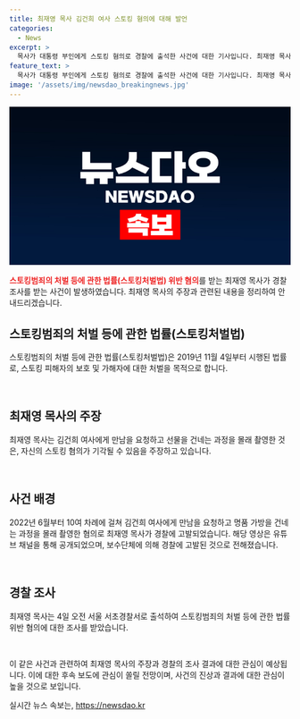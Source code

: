 ```yaml
---
title: 최재영 목사 김건희 여사 스토킹 혐의에 대해 발언
categories:
  - News
excerpt: >
  목사가 대통령 부인에게 스토킹 혐의로 경찰에 출석한 사건에 대한 기사입니다. 최재영 목사는 김건희 여사에게 10차례의 만남을 요청하고 몰래 촬영한 영상을 유포한 혐의로 경찰에 고발되었습니다. 경찰은 최 목사에 대해 스토킹법 위반 혐의로 조사 중이며, 최 목사는 자신의 행동을 스토킹으로 생각한다면 경찰이나 경호처에 신고를 해야 했을 것이라고 주장했습니다. 해당 사건은 계속 발전 중에 있습니다.
feature_text: >
  목사가 대통령 부인에게 스토킹 혐의로 경찰에 출석한 사건에 대한 기사입니다. 최재영 목사는 김건희 여사에게 10차례의 만남을 요청하고 몰래 촬영한 영상을 유포한 혐의로 경찰에 고발되었습니다. 경찰은 최 목사에 대해 스토킹법 위반 혐의로 조사 중이며, 최 목사는 자신의 행동을 스토킹으로 생각한다면 경찰이나 경호처에 신고를 해야 했을 것이라고 주장했습니다. 해당 사건은 계속 발전 중에 있습니다.
image: '/assets/img/newsdao_breakingnews.jpg'
---
```


<p><img src="/assets/img/newsdao_breakingnews.jpg" alt="flaretime 속보" /></p>

<p><b><span style="color: #ee2323;">스토킹범죄의 처벌 등에 관한 법률(스토킹처벌법) 위반 혐의</span></b>를 받는 최재영 목사가 경찰 조사를 받는 사건이 발생하였습니다. 최재영 목사의 주장과 관련된 내용을 정리하여 안내드리겠습니다.</p>

<h2 data-ke-size="size26">스토킹범죄의 처벌 등에 관한 법률(스토킹처벌법)</h2>

<p>스토킹범죄의 처벌 등에 관한 법률(스토킹처벌법)은 2019년 11월 4일부터 시행된 법률로, 스토킹 피해자의 보호 및 가해자에 대한 처벌을 목적으로 합니다.</p>

<p data-ke-size="size16">&nbsp;</p>

<h2 data-ke-size="size26">최재영 목사의 주장</h2>

<p>최재영 목사는 김건희 여사에게 만남을 요청하고 선물을 건네는 과정을 몰래 촬영한 것은, 자신의 스토킹 혐의가 기각될 수 있음을 주장하고 있습니다.</p>

<p data-ke-size="size16">&nbsp;</p>

<h2 data-ke-size="size26">사건 배경</h2>

<p>2022년 6월부터 10여 차례에 걸쳐 김건희 여사에게 만남을 요청하고 명품 가방을 건네는 과정을 몰래 촬영한 혐의로 최재영 목사가 경찰에 고발되었습니다. 해당 영상은 유튜브 채널을 통해 공개되었으며, 보수단체에 의해 경찰에 고발된 것으로 전해졌습니다.</p>

<p data-ke-size="size16">&nbsp;</p>

<h2 data-ke-size="size26">경찰 조사</h2>

<p>최재영 목사는 4일 오전 서울 서초경찰서로 출석하여 스토킹범죄의 처벌 등에 관한 법률 위반 혐의에 대한 조사를 받았습니다.</p>

<p data-ke-size="size16">&nbsp;</p>

<p>이 같은 사건과 관련하여 최재영 목사의 주장과 경찰의 조사 결과에 대한 관심이 예상됩니다. 이에 대한 후속 보도에 관심이 쏠릴 전망이며, 사건의 진상과 결과에 대한 관심이 높을 것으로 보입니다.</p>
실시간 뉴스 속보는, <a href="https://newsdao.kr" rel="dofollow">https://newsdao.kr</a>


